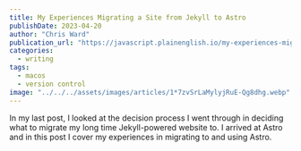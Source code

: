 ```yaml
---
title: My Experiences Migrating a Site from Jekyll to Astro
publishDate: 2023-04-20
author: "Chris Ward"
publication_url: "https://javascript.plainenglish.io/my-experiences-migrating-a-site-from-jekyll-to-astro-9bd422d106bc"
categories:
  - writing
tags:
  - macos
  - version control
image: "../../../assets/images/articles/1*7zvSrLaMylyjRuE-Qg8dhg.webp"
---
```


In my last post, I looked at the decision process I went through in deciding what to migrate my long time Jekyll-powered website to. I arrived at Astro and in this post I cover my experiences in migrating to and using Astro.
